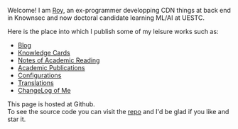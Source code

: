 Welcome! I am [Roy](https://github.com/cf020031308), an ex-programmer developping CDN things at back end in Knownsec and now doctoral candidate learning ML/AI at UESTC.

Here is the place into which I publish some of my leisure works such as:

- [Blog](https://cf020031308.github.io/blog/)
- [Knowledge Cards](https://cf020031308.github.io/wiki/)
- [Notes of Academic Reading](https://cf020031308.github.io/papers/)
- [Academic Publications](https://www.semanticscholar.org/author/Yi-Luo/2118265204)
- [Configurations](https://github.com/cf020031308/cf020031308.github.io/tree/master/dotfiles)
- [Translations](https://github.com/xitu/gold-miner/pulls?utf8=%E2%9C%93&q=is%3Apr+author%3Acf020031308)
- [ChangeLog of Me](https://cf020031308.github.io/changelog.html)

This page is hosted at Github.  
To see the source code you can visit the [repo](https://github.com/cf020031308/cf020031308.github.io) and I'd be glad if you like and star it.
